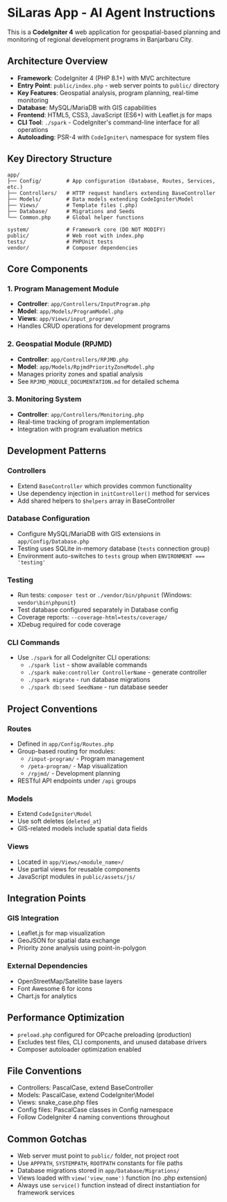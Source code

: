 # SiLaras App - AI Agent Instructions

This is a **CodeIgniter 4** web application for geospatial-based planning and monitoring of regional development programs in Banjarbaru City.

## Architecture Overview

- **Framework**: CodeIgniter 4 (PHP 8.1+) with MVC architecture
- **Entry Point**: `public/index.php` - web server points to `public/` directory
- **Key Features**: Geospatial analysis, program planning, real-time monitoring
- **Database**: MySQL/MariaDB with GIS capabilities
- **Frontend**: HTML5, CSS3, JavaScript (ES6+) with Leaflet.js for maps
- **CLI Tool**: `./spark` - CodeIgniter's command-line interface for all operations
- **Autoloading**: PSR-4 with `CodeIgniter\` namespace for system files

## Key Directory Structure

```
app/
├── Config/        # App configuration (Database, Routes, Services, etc.)
├── Controllers/   # HTTP request handlers extending BaseController
├── Models/        # Data models extending CodeIgniter\Model
├── Views/         # Template files (.php)
├── Database/      # Migrations and Seeds
└── Common.php     # Global helper functions

system/            # Framework core (DO NOT MODIFY)
public/            # Web root with index.php
tests/             # PHPUnit tests
vendor/            # Composer dependencies
```

## Core Components

### 1. Program Management Module
- **Controller**: `app/Controllers/InputProgram.php`
- **Model**: `app/Models/ProgramModel.php`
- **Views**: `app/Views/input_program/`
- Handles CRUD operations for development programs

### 2. Geospatial Module (RPJMD)
- **Controller**: `app/Controllers/RPJMD.php`
- **Model**: `app/Models/RpjmdPriorityZoneModel.php`
- Manages priority zones and spatial analysis
- See `RPJMD_MODULE_DOCUMENTATION.md` for detailed schema

### 3. Monitoring System
- **Controller**: `app/Controllers/Monitoring.php`
- Real-time tracking of program implementation
- Integration with program evaluation metrics

## Development Patterns

### Controllers
- Extend `BaseController` which provides common functionality
- Use dependency injection in `initController()` method for services
- Add shared helpers to `$helpers` array in BaseController

### Database Configuration
- Configure MySQL/MariaDB with GIS extensions in `app/Config/Database.php`
- Testing uses SQLite in-memory database (`tests` connection group)
- Environment auto-switches to `tests` group when `ENVIRONMENT === 'testing'`

### Testing
- Run tests: `composer test` or `./vendor/bin/phpunit` (Windows: `vendor\bin\phpunit`)
- Test database configured separately in Database config
- Coverage reports: `--coverage-html=tests/coverage/`
- XDebug required for code coverage

### CLI Commands
- Use `./spark` for all CodeIgniter CLI operations:
  - `./spark list` - show available commands
  - `./spark make:controller ControllerName` - generate controller
  - `./spark migrate` - run database migrations
  - `./spark db:seed SeedName` - run database seeder

## Project Conventions

### Routes
- Defined in `app/Config/Routes.php`
- Group-based routing for modules:
  - `/input-program/` - Program management
  - `/peta-program/` - Map visualization
  - `/rpjmd/` - Development planning
- RESTful API endpoints under `/api` groups

### Models
- Extend `CodeIgniter\Model`
- Use soft deletes (`deleted_at`)
- GIS-related models include spatial data fields

### Views
- Located in `app/Views/<module_name>/`
- Use partial views for reusable components
- JavaScript modules in `public/assets/js/`

## Integration Points

### GIS Integration
- Leaflet.js for map visualization
- GeoJSON for spatial data exchange
- Priority zone analysis using point-in-polygon

### External Dependencies
- OpenStreetMap/Satellite base layers
- Font Awesome 6 for icons
- Chart.js for analytics

## Performance Optimization
- `preload.php` configured for OPcache preloading (production)
- Excludes test files, CLI components, and unused database drivers
- Composer autoloader optimization enabled

## File Conventions
- Controllers: PascalCase, extend BaseController
- Models: PascalCase, extend CodeIgniter\Model  
- Views: snake_case.php files
- Config files: PascalCase classes in Config namespace
- Follow CodeIgniter 4 naming conventions throughout

## Common Gotchas
- Web server must point to `public/` folder, not project root
- Use `APPPATH`, `SYSTEMPATH`, `ROOTPATH` constants for file paths
- Database migrations stored in `app/Database/Migrations/`
- Views loaded with `view('view_name')` function (no .php extension)
- Always use `service()` function instead of direct instantiation for framework services